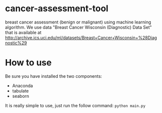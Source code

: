 # cancer-assessment-tool
breast cancer assessment (benign or malignant) using machine learning algorithm. We use data "Breast Cancer Wisconsin (Diagnostic) Data Set" that is available at http://archive.ics.uci.edu/ml/datasets/Breast+Cancer+Wisconsin+%28Diagnostic%29

# How to use
Be sure you have installed the two components:
* Anaconda
* tabulate
* seaborn

It is really simple to use, just run the follow command:
`python main.py`
